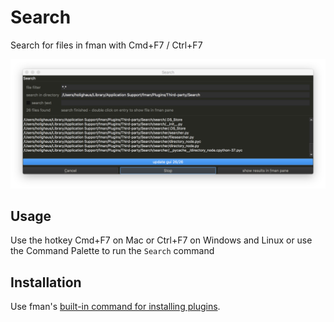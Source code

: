 # Search
Search for files in fman with Cmd+F7 / Ctrl+F7

![Screenshot](search1.png?raw=true "Screenshot")

## Usage
Use the hotkey Cmd+F7 on Mac or Ctrl+F7 on Windows and Linux 
or use the Command Palette to run the `Search` command

## Installation
Use fman's
[built-in command for installing plugins](https://fman.io/docs/installing-plugins).
 

